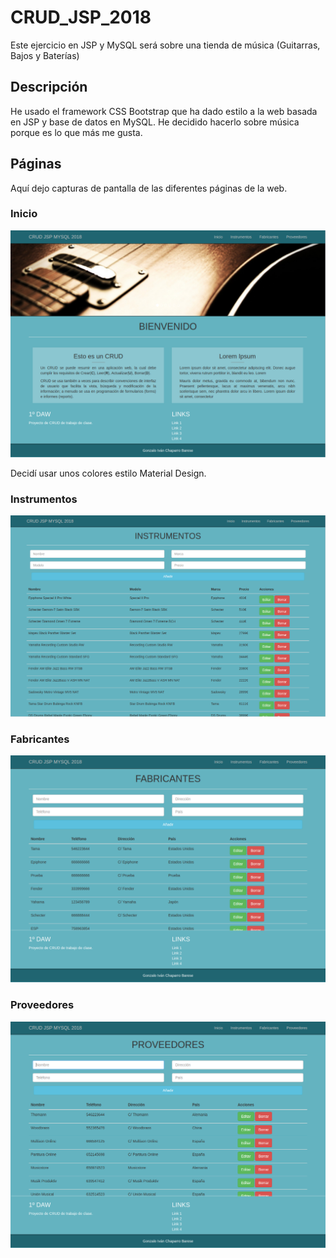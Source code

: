 # CRUD_JSP_2018

Este ejercicio en JSP y MySQL será sobre una tienda de música (Guitarras, Bajos y Baterías)
<br>


## Descripción

He usado el framework CSS Bootstrap que ha dado estilo a la web basada en JSP y base de datos en MySQL.
He decidido hacerlo sobre música porque es lo que más me gusta.
<br>


## Páginas

Aquí dejo capturas de pantalla de las diferentes páginas de la web.
<br>


### Inicio

<img src="screenshots/inicio.png" width="650px">

Decidí usar unos colores estilo Material Design.
<br>

### Instrumentos

<img src="screenshots/instrumentos.png" width="650px">
<br>

### Fabricantes

<img src="screenshots/fabricantes.png" width="650px">
<br>

### Proveedores

<img src="screenshots/proveedores.png" width="650px">

